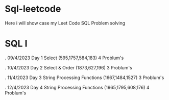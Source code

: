 # Sql-leetcode
Here i will show case my Leet Code SQL Problem solving 


<h1> SQL I</h1>

. 09/4/2023 Day 1 Select (595,1757,584,183) 4 Problum's


. 10/4/2023 Day 2 Select & Order (1873,627,196) 3 Problum's

. 11/4/2023 Day 3 String Processing Functions (1667,1484,1527) 3 Problum's

. 12/4/2023 Day 4 String Processing Functions (1965,1795,608,176) 4 Problum's

